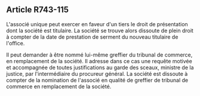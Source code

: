 Article R743-115
----
L'associé unique peut exercer en faveur d'un tiers le droit de présentation dont
la société est titulaire. La société se trouve alors dissoute de plein droit à
compter de la date de prestation de serment du nouveau titulaire de l'office.

Il peut demander à être nommé lui-même greffier du tribunal de commerce, en
remplacement de la société. Il adresse dans ce cas une requête motivée et
accompagnée de toutes justifications au garde des sceaux, ministre de la
justice, par l'intermédiaire du procureur général. La société est dissoute à
compter de la nomination de l'associé en qualité de greffier de tribunal de
commerce en remplacement de la société.
